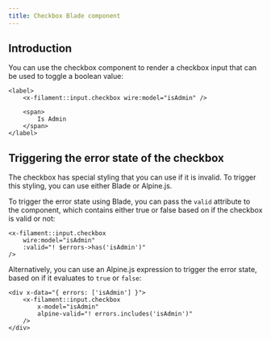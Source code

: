 ```yaml
---
title: Checkbox Blade component
---
```


## Introduction

You can use the checkbox component to render a checkbox input that can be used to toggle a boolean value:

```blade
<label>
    <x-filament::input.checkbox wire:model="isAdmin" />

    <span>
        Is Admin
    </span>
</label>
```

## Triggering the error state of the checkbox

The checkbox has special styling that you can use if it is invalid. To trigger this styling, you can use either Blade or Alpine.js.

To trigger the error state using Blade, you can pass the `valid` attribute to the component, which contains either true or false based on if the checkbox is valid or not:

```blade
<x-filament::input.checkbox
    wire:model="isAdmin"
    :valid="! $errors->has('isAdmin')"
/>
```

Alternatively, you can use an Alpine.js expression to trigger the error state, based on if it evaluates to `true` or `false`:

```blade
<div x-data="{ errors: ['isAdmin'] }">
    <x-filament::input.checkbox
        x-model="isAdmin"
        alpine-valid="! errors.includes('isAdmin')"
    />
</div>
```

